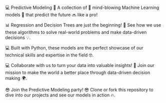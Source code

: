 💻 Predictive Modeling 🔮
A collection of 🧠 mind-blowing Machine Learning models 🤖 that predict the future 🔜 like a pro!

📊 Regression and Decision Trees are just the beginning! 🚀
See how we use these algorithms to solve real-world problems and make data-driven decisions 💡.

💻 Built with Python, these models are the perfect showcase of our technical skills and expertise in the field 🤓.

💻 Collaborate with us to turn your data into valuable insights! 🤝
Join our mission to make the world a better place through data-driven decision making 🌍.

😎 Join the Predictive Modeling party! 😎
Clone or fork this repository to dive into our projects and see our models in action 🔥.
